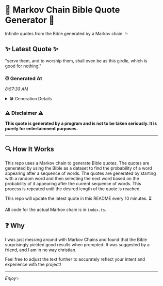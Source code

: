 # 📖 Markov Chain Bible Quote Generator 📖

Infinite quotes from the Bible generated by a Markov chain. ✨

## ✨ Latest Quote ✨
"serve them, and to worship them, shall even be as this girdle, which is good for nothing."

### ⏰ Generated At
*8:57:30 AM*

<details>
    <summary>🛠️ Generation Details</summary>
    <p>
        <strong>🌱 Seed:</strong> serve<br>
        <strong>🔄 Iterations:</strong> 16<br>
        <strong>📜 Context History:</strong><br>[ serve ]: them,<br>[ serve, them, ]: and<br>[ serve, them,, and ]: to<br>[ serve, them,, and, to ]: worship<br>[ serve, them,, and, to, worship ]: them,<br>[ serve, them,, and, to, worship, them, ]: shall<br>[ them,, and, to, worship, them,, shall ]: even<br>[ and, to, worship, them,, shall, even ]: be<br>[ to, worship, them,, shall, even, be ]: as<br>[ worship, them,, shall, even, be, as ]: this<br>[ them,, shall, even, be, as, this ]: girdle,<br>[ shall, even, be, as, this, girdle, ]: which<br>[ even, be, as, this, girdle,, which ]: is<br>[ be, as, this, girdle,, which, is ]: good<br>[ as, this, girdle,, which, is, good ]: for<br>[ this, girdle,, which, is, good, for ]: nothing.<br>
    </p>
</details>

### ⚠️ Disclaimer ⚠️
**This quote is generated by a program and is not to be taken seriously. It is purely for entertainment purposes.**

---

## 🔍 How It Works

This repo uses a Markov chain to generate Bible quotes. The quotes are generated by using the Bible as a dataset to find the probability of a word appearing after a sequence of words. The quotes are generated by starting with a random word and then selecting the next word based on the probability of it appearing after the current sequence of words. This process is repeated until the desired length of the quote is reached.

This repo will update the latest quote in this README every 10 minutes. ⏳

All code for the actual Markov chain is in `index.ts`.

## ❓ Why

I was just messing around with Markov Chains and found that the Bible surprisingly yielded good results when prompted. 
It was suggested by a friend, and I am in no way christian.

Feel free to adjust the text further to accurately reflect your intent and experience with the project!

---

*Enjoy*✨
